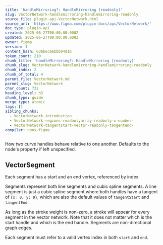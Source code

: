 ```yaml
---
title: 'handleMirroring?: HandleMirroring [readonly]'
slug: VectorNetwork-handlemirroring-handlemirroring-readonly
source_file: plugin-api-VectorNetwork.html
source_url: 'https://www.figma.com/plugin-docs/api/VectorNetwork/'
doc_type: plugin-api
created: 2025-06-27T00:00:00.000Z
updated: 2025-06-27T00:00:00.000Z
owner: figma
version: 1
content_hash: 636bec66bbb04d1b
token_count: 210
chunk_title: 'handleMirroring?: HandleMirroring [readonly]'
chunk_slug: VectorNetwork-handlemirroring-handlemirroring-readonly
chunk_index: 2
chunk_of_total: 4
parent_file: VectorNetwork.md
parent_slug: VectorNetwork
char_count: 732
heading_level: h3
chunk_type: guide
merge_type: atomic
tags: []
sibling_chunks:
  - VectorNetwork-introduction
  - VectorNetwork-regions-readonlyarray-readonly-x-number-
  - VectorNetwork-tangentstart-vector-readonly-tangentend-
compiler: noos-figma
---
```


How two curve handles behave relative to one another. Defaults to the node's property if left unspecified.

## VectorSegment

Each segment has a start and an end vertex, referenced by index.

Segments represent both line segments and cubic spline segments. A line segment is just a cubic spline segment where both handles have a tangent of `{x: 0, y: 0}`, which are also the default values of `tangentStart` and `tangentEnd`.

As long as the stroke weight is non-zero, a stroke will appear for every segment in the vector network. Note that it does not matter which is the start handle and which is the end handle. Segments are non-directional graph edges.

Each segment must refer to a valid vertex index in both `start` and `end`.
